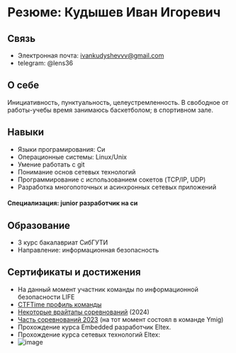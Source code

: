 # Резюме: Кудышев Иван Игоревич

## Связь

- Электронная почта: ivankudyshevvv@gmail.com
- telegram: @lens36

## О себе

Инициативность, пунктуальность, целеустремленность. В свободное от работы-учебы время занимаюсь баскетболом; в спортивном зале.

## Навыки

- Языки програмирования: Си  
- Операционные системы: Linux/Unix
- Умение работать с git
- Понимание основ сетевых технологий
- Программирование с использованием сокетов (TCP/IP, UDP)
- Разработка многопоточных и асинхронных сетевых приложений


#### Специализация: junior разработчик на си

## Образование

- 3 курс бакалавриат СибГУТИ
- Направление: информационная безопасность

## Сертификаты и достижения

- На данный момент участник команды по информационной безопасности LIFE
- [CTFTime профиль команды](https://ctftime.org/team/8625/)
- [Некоторые врайтапы соревнований](https://github.com/bysmaks/LifeTrainings/tree/main/writeups) (2024)
- [Часть соревнований 2023](https://docs.google.com/document/d/11r2TPwMwSiFU1Va7Blj0Wd0KwWctSmbMFvhrUcWCI9s) (на тот момент состоял в команде Ymig)
- Прохождение курса Embedded разработчик Eltex.
- Прохождение курса сетевых технологий Eltex:
- ![image](https://github.com/cclens/Resume/assets/117731232/06dd5eaf-150c-4686-a236-d91551c8ae1c)
  

